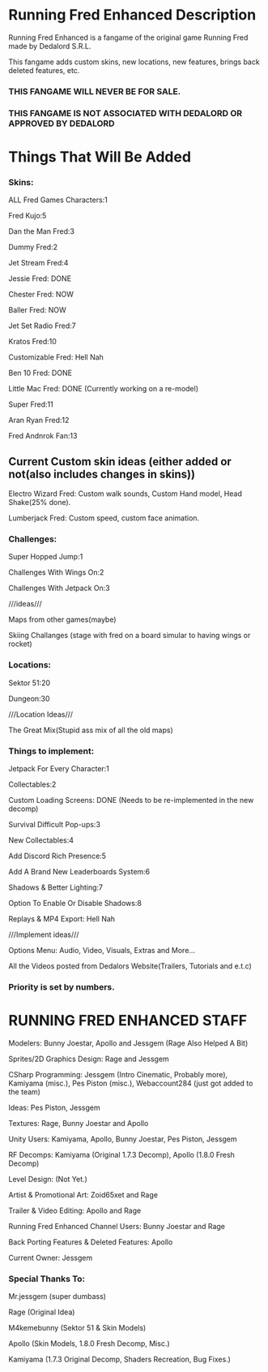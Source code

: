 # Running Fred Enhanced Description
Running Fred Enhanced is a fangame of the original game Running Fred made by Dedalord S.R.L.

This fangame adds custom skins, new locations, new features, brings back deleted features, etc.

### THIS FANGAME WILL NEVER BE FOR SALE.
### THIS FANGAME IS NOT ASSOCIATED WITH DEDALORD OR APPROVED BY DEDALORD

# Things That Will Be Added
### Skins:

ALL Fred Games Characters:1

Fred Kujo:5

Dan the Man Fred:3

Dummy Fred:2

Jet Stream Fred:4

Jessie Fred: DONE

Chester Fred: NOW

Baller Fred: NOW

Jet Set Radio Fred:7

Kratos Fred:10 

Customizable Fred: Hell Nah

Ben 10 Fred: DONE

Little Mac Fred: DONE (Currently working on a re-model)

Super Fred:11

Aran Ryan Fred:12

Fred Andnrok Fan:13

## Current Custom skin ideas (either added or not(also includes changes in skins))

Electro Wizard Fred: Custom walk sounds, Custom Hand model, Head Shake(25% done).

Lumberjack Fred: Custom speed, custom face animation.

### Challenges:
Super Hopped Jump:1

Challenges With Wings On:2

Challenges With Jetpack On:3

///ideas///

Maps from other games(maybe)

Skiing Challanges (stage with fred on a board simular to having wings or rocket)


### Locations:

Sektor 51:20

Dungeon:30

///Location Ideas///

The Great Mix(Stupid ass mix of all the old maps)

### Things to implement:

Jetpack For Every Character:1

Collectables:2

Custom Loading Screens: DONE (Needs to be re-implemented in the new decomp)

Survival Difficult Pop-ups:3

New Collectables:4

Add Discord Rich Presence:5

Add A Brand New Leaderboards System:6

Shadows & Better Lighting:7

Option To Enable Or Disable Shadows:8

Replays & MP4 Export: Hell Nah

///Implement ideas///

Options Menu: Audio, Video, Visuals, Extras and More...

All the Videos posted from Dedalors Website(Trailers, Tutorials and e.t.c)



### Priority is set by numbers.

# RUNNING FRED ENHANCED STAFF

 Modelers: Bunny Joestar, Apollo and Jessgem (Rage Also Helped A Bit)

 Sprites/2D Graphics Design: Rage and Jessgem

 CSharp Programming: Jessgem (Intro Cinematic, Probably more), Kamiyama (misc.), Pes Piston (misc.), Webaccount284 (just got added to the team)

 Ideas: Pes Piston, Jessgem

 Textures: Rage, Bunny Joestar and Apollo

 Unity Users: Kamiyama, Apollo, Bunny Joestar, Pes Piston, Jessgem 

 RF Decomps: Kamiyama (Original 1.7.3 Decomp), Apollo (1.8.0 Fresh Decomp)

 Level Design: (Not Yet.)

 Artist & Promotional Art: Zoid65xet and Rage
 
 Trailer & Video Editing: Apollo and Rage
 
 Running Fred Enhanced Channel Users: Bunny Joestar and Rage

 Back Porting Features & Deleted Features: Apollo

 Current Owner: Jessgem

### Special Thanks To: 

Mr.jessgem (super dumbass)

Rage (Original Idea) 

M4kemebunny (Sektor 51 & Skin Models) 

Apollo (Skin Models, 1.8.0 Fresh Decomp, Misc.) 

Kamiyama (1.7.3 Original Decomp, Shaders Recreation, Bug Fixes.)
